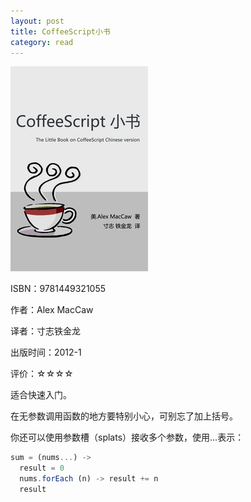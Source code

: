 ```yaml
---
layout: post
title: CoffeeScript小书
category: read
---
```

<img class="cover" src="/images/2014/7/9781449321055.jpg" />

ISBN：9781449321055

作者：Alex MacCaw

译者：寸志铁金龙

出版时间：2012-1

评价：☆☆☆☆

适合快速入门。

在无参数调用函数的地方要特别小心，可别忘了加上括号。

你还可以使用参数槽（splats）接收多个参数，使用...表示：

```javascript
sum = (nums...) ->
  result = 0
  nums.forEach (n) -> result += n
  result 
```